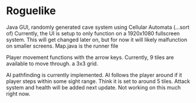 # Roguelike
Java GUI, randomly generated cave system using Cellular Automata (...sort of)
Currently, the UI is setup to only function on a 1920x1080 fullscreen system. 
This will get changed later on, but for now it will likely malfunction on smaller screens.
Map.java is the runner file

Player movement functions with the arrow keys. 
Currently, 9 tiles are available to move through. a 3x3 grid.

AI pathfinding is currently implemented. AI follows the player around if it player steps within some sight range. Think it is set to around 5 tiles.
Attack system and health will be added next update.
Not working on this much right now.

